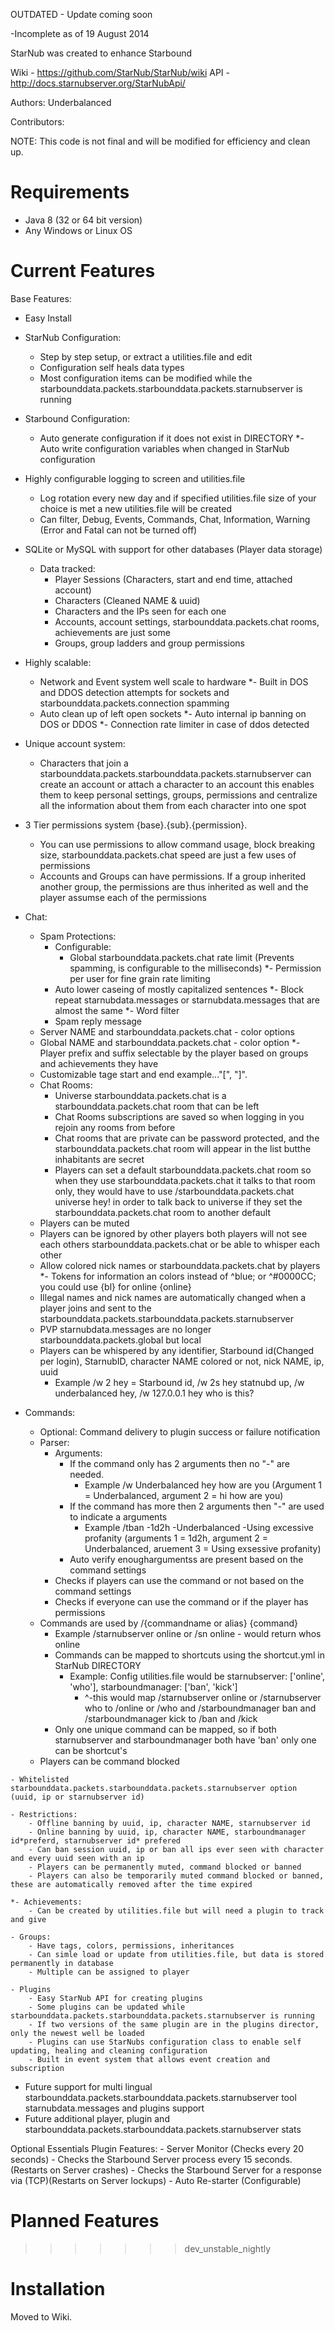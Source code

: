 OUTDATED - Update coming soon


-Incomplete as of 19 August 2014


StarNub was created to enhance Starbound

Wiki - https://github.com/StarNub/StarNub/wiki
API - http://docs.starnubserver.org/StarNubApi/

Authors: Underbalanced

Contributors:

NOTE: This code is not final and will be modified for efficiency and clean up.

Requirements
============
- Java 8 (32 or 64 bit version)
- Any Windows or Linux OS

Current Features
========
Base Features:
   - Easy Install
   - StarNub Configuration:
		- Step by step setup, or extract a utilities.file and edit
		- Configuration self heals data types
		- Most configuration items can be modified while the starbounddata.packets.starbounddata.packets.starnubserver is running
   - Starbound Configuration:
		- Auto generate configuration if it does not exist in DIRECTORY
		*- Auto write configuration variables when changed in StarNub configuration
   - Highly configurable logging to screen and utilities.file
		- Log rotation every new day and if specified utilities.file size of your choice is met a new utilities.file will be created
		- Can filter, Debug, Events, Commands, Chat, Information, Warning (Error and Fatal can not be turned off)
   - SQLite or MySQL with support for other databases (Player data storage)
		- Data tracked:
			- Player Sessions (Characters, start and end time, attached account)
			- Characters (Cleaned NAME & uuid)
			- Characters and the IPs seen for each one
			- Accounts, account settings, starbounddata.packets.chat rooms, achievements are just some
			- Groups, group ladders and group permissions
   - Highly scalable:
		- Network and Event system well scale to hardware
   *- Built in DOS and DDOS detection attempts for sockets and starbounddata.packets.connection spamming
		- Auto clean up of left open sockets
		*- Auto internal ip banning on DOS or DDOS
		*- Connection rate limiter in case of ddos detected
   - Unique account system:
		- Characters that join a starbounddata.packets.starbounddata.packets.starnubserver can create an account or attach a character to an account this enables them to keep personal settings, groups, permissions and centralize all the information about them from each character into one spot
   - 3 Tier permissions system {base}.{sub}.{permission}. 
		- You can use permissions to allow command usage, block breaking size, starbounddata.packets.chat speed are just a few uses of permissions
		- Accounts and Groups can have permissions. If a group inherited another group, the permissions are thus inherited as well and the player assumse each of the permissions
   - Chat:
		- Spam Protections:
			- Configurable: 
				- Global starbounddata.packets.chat rate limit (Prevents spamming, is configurable to the milliseconds)
					*- Permission per user for fine grain rate limiting
			- Auto lower caseing of mostly capitalized sentences
			*- Block repeat starnubdata.messages or starnubdata.messages that are almost the same
			*- Word filter
			- Spam reply message
		- Server NAME and starbounddata.packets.chat - color options
		- Global NAME and starbounddata.packets.chat - color option
		*- Player prefix and suffix selectable by the player based on groups and achievements they have
		- Customizable tage start and end example..."[", "]".
		- Chat Rooms: 
			- Universe starbounddata.packets.chat is a starbounddata.packets.chat room that can be left
			- Chat Rooms subscriptions are saved so when logging in you rejoin any rooms from before
			- Chat rooms that are private can be password protected, and the starbounddata.packets.chat room will appear in the list butthe inhabitants are secret
			- Players can set a default starbounddata.packets.chat room so when they use starbounddata.packets.chat it talks to that room only, they would have to use /starbounddata.packets.chat universe hey! in order to talk back to universe if they set the starbounddata.packets.chat room to another default
		- Players can be muted
		- Players can be ignored by other players both players will not see each others starbounddata.packets.chat or be able to whisper each other
		- Allow colored nick names or starbounddata.packets.chat by players
		*- Tokens for information an colors instead of ^blue; or ^#0000CC; you could use {bl} for online {online}
		- Illegal names and nick names are automatically changed when a player joins and sent to the starbounddata.packets.starbounddata.packets.starnubserver
		- PVP starnubdata.messages are no longer starbounddata.packets.global but local
		- Players can be whispered by any identifier, Starbound id(Changed per login), StarnubID, character NAME colored or not, nick NAME, ip, uuid
			- Example /w 2 hey = Starbound id, /w 2s hey statnubd up, /w underbalanced hey, /w 127.0.0.1 hey who is this?
		
   - Commands: 
		- Optional: Command delivery to plugin success or failure notification
		- Parser:
			- Arguments:
				- If the command only has 2 arguments then no "-" are needed.
					- Example /w Underbalanced hey how are you (Argument 1 = Underbalanced, argument 2 = hi how are you)
				- If the command has more then 2 arguments then "-" are used to indicate a arguments
					- Example /tban -1d2h -Underbalanced -Using excessive profanity (arguments 1 = 1d2h, argument 2 = Underbalanced, aruement 3 = Using exsessive profanity)
				- Auto verify enoughargumentss are present based on the command settings
			- Checks if players can use the command or not based on the command settings
			- Checks if everyone can use the command or if the player has permissions
		- Commands are used by /{commandname or alias} {command}
			- Example /starnubserver online or /sn online - would return whos online
			- Commands can be mapped to shortcuts using the shortcut.yml in StarNub DIRECTORY
				- Example: Config utilities.file would be starnubserver: ['online', 'who'], starboundmanager: ['ban', 'kick']
					- ^-this would map /starnubserver online or /starnubserver who to /online or /who and /starboundmanager ban and /starboundmanager kick to /ban and /kick
			- Only one unique command can be mapped, so if both starnubserver and starboundmanager both have 'ban' only one can be shortcut's
		- Players can be command blocked
					
	- Whitelisted starbounddata.packets.starbounddata.packets.starnubserver option (uuid, ip or starnubserver id)
	
	- Restrictions: 
		- Offline banning by uuid, ip, character NAME, starnubserver id
		- Online banning by uuid, ip, character NAME, starboundmanager id*preferd, starnubserver id* prefered
		- Can ban session uuid, ip or ban all ips ever seen with character and every uuid seen with an ip
		- Players can be permanently muted, command blocked or banned
		- Players can also be temporarily muted command blocked or banned, these are automatically removed after the time expired

	*- Achievements:
		- Can be created by utilities.file but will need a plugin to track and give
		
	- Groups:
		- Have tags, colors, permissions, inheritances
		- Can simle load or update from utilities.file, but data is stored permanently in database
		- Multiple can be assigned to player
		
	- Plugins
		- Easy StarNub API for creating plugins
		- Some plugins can be updated while starbounddata.packets.starbounddata.packets.starnubserver is running
		- If two versions of the same plugin are in the plugins director, only the newest well be loaded
		- Plugins can use StarNubs configuration class to enable self updating, healing and cleaning configuration
		- Built in event system that allows event creation and subscription
	
   - Future support	for multi lingual starbounddata.packets.starbounddata.packets.starnubserver tool starnubdata.messages and plugins support
   - Future additional player, plugin and starbounddata.packets.starbounddata.packets.starnubserver stats
   
Optional Essentials Plugin Features:
	- Server Monitor (Checks every 20 seconds)
		- Checks the Starbound Server process every 15 seconds. (Restarts on Server crashes)
		- Checks the Starbound Server for a response via (TCP)(Restarts on Server lockups)
		- Auto Re-starter (Configurable)

	
Planned Features
================

>>>>>>> dev_unstable_nightly
	
Installation
============
Moved to Wiki.
